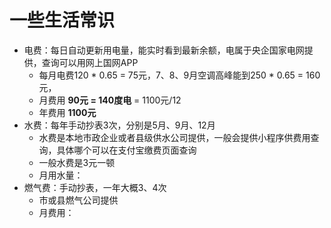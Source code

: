 # 一些生活常识

- 电费：每日自动更新用电量，能实时看到最新余额，电属于央企国家电网提供，查询可以用网上国网APP
  - 每月电费120 * 0.65 = 75元，7、8、9月空调高峰能到250 * 0.65 = 160元，
  - 月费用 **90元 = 140度电** = 1100元/12
  - 年费用 **1100元**
- 水费：每年手动抄表3次，分别是5月、9月、12月
  - 水费是本地市政企业或者县级供水公司提供，一般会提供小程序供费用查询，具体哪个可以在支付宝缴费页面查询
  - 一般水费是3元一顿
  - 月用水量：
- 燃气费：手动抄表，一年大概3、4次
  - 市或县燃气公司提供
  - 月费用：


